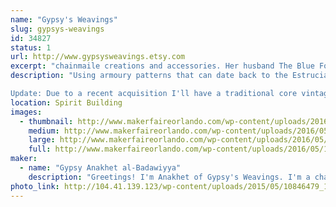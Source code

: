 ```yaml
---
name: "Gypsy's Weavings"
slug: gypsys-weavings
id: 34827
status: 1
url: http://www.gypsysweavings.etsy.com
excerpt: "chainmaile creations and accessories. Her husband The Blue Fool will also be joining her with his card game The Abandons which funded last year on kickstarter! "
description: "Using armoury patterns that can date back to the Estrucians of old, I make everything from bracelets to purses. I do mostly accessories, though. I have, at times, gone back to the roots and make functional armour as well for renaissance festivals and combat groups. I also make items for furries who need scales instead of fur.

Update: Due to a recent acquisition I'll have a traditional core vintage violet wand with me! If you're a fan of Nikola Tesla, violet wands (aka the ray) and tesla coils are not unknown to you. Getting a chance to feel it though is rare! I'll have a vintage (from what I can find it's from the 1940s) violet \"ray\" machine and a modern solid state. Satisfy your curiosity and get to see, and for the daring feel, one for yourself!"
location: Spirit Building
images:
  - thumbnail: http://www.makerfaireorlando.com/wp-content/uploads/2016/05/1918076_943088889119922_8388568937761643873_n.jpg
    medium: http://www.makerfaireorlando.com/wp-content/uploads/2016/05/1918076_943088889119922_8388568937761643873_n.jpg
    large: http://www.makerfaireorlando.com/wp-content/uploads/2016/05/1918076_943088889119922_8388568937761643873_n.jpg
    full: http://www.makerfaireorlando.com/wp-content/uploads/2016/05/1918076_943088889119922_8388568937761643873_n.jpg
maker:
  - name: "Gypsy Anakhet al-Badawiyya"
    description: "Greetings! I'm Anakhet of Gypsy's Weavings. I'm a chainmaile armourer and accessory maker who takes historical patterns and puts a more modern use to them. I start with a pile of links and using pliers I artfully weave them together. I mostly use premade links from a supplier though I have made my own in the past and still have the supplies to do so. "
photo_link: http://104.41.139.123/wp-content/uploads/2015/05/10846479_1004816692869144_6371303313562769882_n.jpg
---
```


